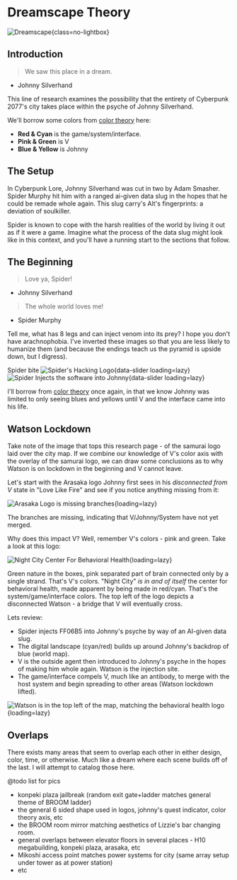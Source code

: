 # Dreamscape Theory

![Dreamscape](./assets/dreamscape.png){class=no-lightbox}

## Introduction

> We saw this place in a dream.

- Johnny Silverhand

This line of research examines the possibility that the entirety of Cyberpunk
2077's city takes place within the psyche of Johnny Silverhand.

We'll borrow some colors from [color theory](./theory-color.md) here:

- **Red & Cyan** is the game/system/interface.
- **Pink & Green** is V
- **Blue & Yellow** is Johnny

## The Setup

In Cyberpunk Lore, Johnny Silverhand was cut in two by Adam Smasher. Spider
Murphy hit him with a ranged ai-given data slug in the hopes that he could be
remade whole again. This slug carry's Alt's fingerprints: a deviation of
soulkiller.

Spider is known to cope with the harsh realities of the world by living
it out as if it were a game. Imagine what the process of the data slug might look
like in this context, and you'll have a running start to the sections that follow.

## The Beginning

> Love ya, Spider!

- Johnny Silverhand

> The whole world loves me!

- Spider Murphy

Tell me, what has 8 legs and can inject venom into its prey? I hope you don't
have arachnophobia. I've inverted these images so that you are less likely to
humanize them (and because the endings teach us the pyramid is upside down, but
I digress).

Spider bite
![Spider's Hacking Logo](./assets/dreamscape-spider-2.png){data-slider loading=lazy}
![Spider Injects the software into Johnny](./assets/dreamscape-spider-1.png){data-slider loading=lazy}

I'll borrow from [color theory](./theory-color.md) once again, in that we know
Johnny was limited to only seeing blues and yellows until V and the interface
came into his life.

## Watson Lockdown

Take note of the image that tops this research page - of the samurai logo laid
over the city map. If we combine our knowledge of V's color axis with the overlay
of the samurai logo, we can draw some conclusions as to why Watson is on lockdown
in the beginning and V cannot leave.

Let's start with the Arasaka logo Johnny first sees in his *disconnected from V*
state in "Love Like Fire" and see if you notice anything missing from it:

![Arasaka Logo is missing branches](./assets/logo-arasaka-classic.jpg){loading=lazy}

The branches are missing, indicating that V/Johnny/System have not yet merged.

Why does this impact V? Well, remember V's colors - pink and green. Take a look
at this logo:

![Night City Center For Behavioral Health](./assets/night-city-behavioral.png){loading=lazy}

Green nature in the boxes, pink separated part of brain connected only by a single strand. That's V's colors. "Night City"
*is in and of itself* the center for behavioral health, made apparent by being made
in red/cyan. That's the system/game/interface colors. The top left of the logo
depicts a disconnected Watson - a bridge that V will eventually cross.

Lets review:

- Spider injects FF06B5 into Johnny's psyche by way of an AI-given data slug.
- The digital landscape (cyan/red) builds up around Johnny's backdrop of blue (world map).
- V is the outside agent then introduced to Johnny's psyche in the hopes of making
  him whole again. Watson is the injection site.
- The game/interface compels V, much like an antibody, to merge with the host system
  and begin spreading to other areas (Watson lockdown lifted).

![Watson is in the top left of the map, matching the behavioral health logo](./assets/map-watson.png){loading=lazy}

## Overlaps

There exists many areas that seem to overlap each other in either design, color,
time, or otherwise. Much like a dream where each scene builds off of the last. I
will attempt to catalog those here.

@todo list for pics

- konpeki plaza jailbreak (random exit gate+ladder matches general theme of BROOM ladder)
- the general 6 sided shape used in logos, johnny's quest indicator, color theory axis, etc
- the BROOM room mirror matching aesthetics of Lizzie's bar changing room.
- general overlaps between elevator floors in several places - H10 megabuilding, konpeki plaza, arasaka, etc
- Mikoshi access point matches power systems for city (same array setup under tower as at power station)
- etc
